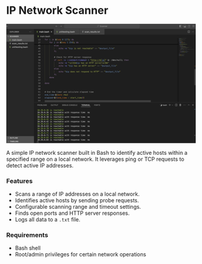# IP Network Scanner

![Project Banner](example.png)

A simple IP network scanner built in Bash to identify active hosts within a specified range on a local network. It leverages ping or TCP requests to detect active IP addresses.

### Features
- Scans a range of IP addresses on a local network.
- Identifies active hosts by sending probe requests.
- Configurable scanning range and timeout settings.
- Finds open ports and HTTP server responses.
- Logs all data to a `.txt` file.

### Requirements
- Bash shell
- Root/admin privileges for certain network operations
